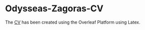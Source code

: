 # Odysseas-Zagoras-CV

The [CV](https://www.example.com)  has been created using the Overleaf Platform using Latex. 
